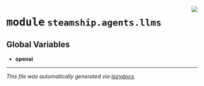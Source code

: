 <!-- markdownlint-disable -->

<a href="https://github.com/steamship-core/python-client/tree/main/src/steamship/agents/llms/__init__.py#L0"><img align="right" style="float:right;" src="https://img.shields.io/badge/-source-cccccc?style=flat-square"></a>

# <kbd>module</kbd> `steamship.agents.llms`




**Global Variables**
---------------
- **openai**




---

_This file was automatically generated via [lazydocs](https://github.com/ml-tooling/lazydocs)._
